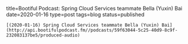 
title=Bootiful Podcast: Spring Cloud Services teammate Bella (Yuxin) Bai
date=2020-01-16
type=post
tags=blog
status=published
~~~~~~
[(2020-01-16) Spring Cloud Services teammate Bella (Yuxin) Bai](http://api.bootifulpodcast.fm//podcasts/59f63044-5c25-40d9-8c9f-232083137be5/produced-audio) 
            